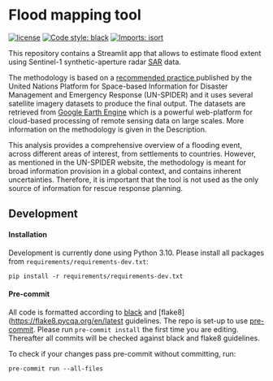 # Flood mapping tool

[![license](https://img.shields.io/github/license/OCHA-DAP/pa-aa-toolbox.svg)](https://github.com/mapaction/flood-extent-tool/blob/docs/LICENSE)
[![Code style: black](https://img.shields.io/badge/code%20style-black-000000.svg)](https://github.com/psf/black)
[![Imports: isort](https://img.shields.io/badge/%20imports-isort-%231674b1?style=flat&labelColor=ef8336)](https://pycqa.github.io/isort/)

This repository contains a Streamlit app that allows to estimate flood extent using Sentinel-1 synthetic-aperture radar <a href='https://sentinel.esa.int/web/sentinel/user-guidessentinel-1-sar'>SAR</a> data.

The methodology is based on a <a href='https://un-spider.org/advisory-support/recommended-practices/recommended-\practice-google-earth-engine-flood-mapping'> recommended practice </a> published by the United Nations Platform for Space-based Information for Disaster Management and Emergency Response (UN-SPIDER) and it uses several satellite imagery datasets to produce the final output. The datasets are retrieved from <a href='https://earthengine.google.com/'>Google Earth Engine</a> which is a powerful web-platform for cloud-based processing of remote sensing data on large scales. More information on the methodology is given in the Description.

This analysis provides a comprehensive overview of a flooding event, across different areas of interest, from settlements to countries. However, as mentioned in the UN-SPIDER website, the methodology is meant for broad information provision in a global context, and contains inherent uncertainties. Therefore, it is important that the tool is not used as the only source of information for rescue response planning.

## Development

#### Installation

Development is currently done using Python 3.10. Please install all packages from
``requirements/requirements-dev.txt``:

```shell
pip install -r requirements/requirements-dev.txt
```

#### Pre-commit

All code is formatted according to
[black](https://github.com/psf/black) and [flake8](https://flake8.pycqa.org/en/latest guidelines. The repo is set-up to use [pre-commit](https://github.com/pre-commit/pre-commit). Please run ``pre-commit install`` the first time you are editing. Thereafter all commits will be checked against black and flake8 guidelines.

To check if your changes pass pre-commit without committing, run:

```shell
pre-commit run --all-files
```
